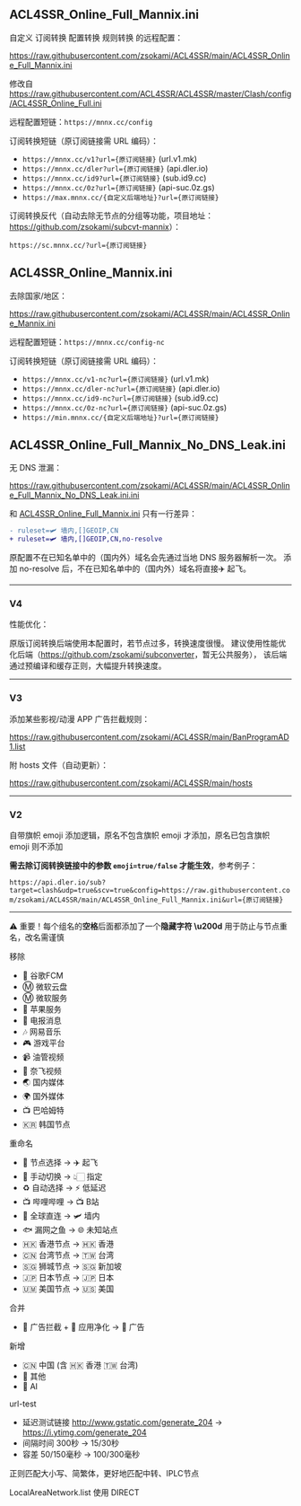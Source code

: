 ## ACL4SSR_Online_Full_Mannix.ini

自定义 订阅转换 配置转换 规则转换 的远程配置：

https://raw.githubusercontent.com/zsokami/ACL4SSR/main/ACL4SSR_Online_Full_Mannix.ini

修改自 https://raw.githubusercontent.com/ACL4SSR/ACL4SSR/master/Clash/config/ACL4SSR_Online_Full.ini

远程配置短链：`https://mnnx.cc/config`

订阅转换短链（原订阅链接需 URL 编码）：

- `https://mnnx.cc/v1?url={原订阅链接}` (url.v1.mk)
- `https://mnnx.cc/dler?url={原订阅链接}` (api.dler.io)
- `https://mnnx.cc/id9?url={原订阅链接}` (sub.id9.cc)
- `https://mnnx.cc/0z?url={原订阅链接}` (api-suc.0z.gs)
- `https://max.mnnx.cc/{自定义后端地址}?url={原订阅链接}`

订阅转换反代（自动去除无节点的分组等功能，项目地址：<https://github.com/zsokami/subcvt-mannix>）：

`https://sc.mnnx.cc/?url={原订阅链接}`

## ACL4SSR_Online_Mannix.ini

去除国家/地区：

https://raw.githubusercontent.com/zsokami/ACL4SSR/main/ACL4SSR_Online_Mannix.ini

远程配置短链：`https://mnnx.cc/config-nc`

订阅转换短链（原订阅链接需 URL 编码）：

- `https://mnnx.cc/v1-nc?url={原订阅链接}` (url.v1.mk)
- `https://mnnx.cc/dler-nc?url={原订阅链接}` (api.dler.io)
- `https://mnnx.cc/id9-nc?url={原订阅链接}` (sub.id9.cc)
- `https://mnnx.cc/0z-nc?url={原订阅链接}` (api-suc.0z.gs)
- `https://min.mnnx.cc/{自定义后端地址}?url={原订阅链接}`

## ACL4SSR_Online_Full_Mannix_No_DNS_Leak.ini

无 DNS 泄漏：

https://raw.githubusercontent.com/zsokami/ACL4SSR/main/ACL4SSR_Online_Full_Mannix_No_DNS_Leak.ini.ini

和 [ACL4SSR_Online_Full_Mannix.ini](https://raw.githubusercontent.com/zsokami/ACL4SSR/main/ACL4SSR_Online_Full_Mannix.ini) 只有一行差异：

```diff
- ruleset=🛩️ ‍墙内,[]GEOIP,CN
+ ruleset=🛩️ ‍墙内,[]GEOIP,CN,no-resolve
```

原配置不在已知名单中的（国内外）域名会先通过当地 DNS 服务器解析一次。
添加 no-resolve 后，不在已知名单中的（国内外）域名将直接✈️ 起飞。

---

### V4

性能优化：

原版订阅转换后端使用本配置时，若节点过多，转换速度很慢。
建议使用性能优化后端（<https://github.com/zsokami/subconverter>，暂无公共服务），
该后端通过预编译和缓存正则，大幅提升转换速度。

---

### V3

添加某些影视/动漫 APP 广告拦截规则：

https://raw.githubusercontent.com/zsokami/ACL4SSR/main/BanProgramAD1.list

附 hosts 文件（自动更新）：

https://raw.githubusercontent.com/zsokami/ACL4SSR/main/hosts

---

### V2

自带旗帜 emoji 添加逻辑，原名不包含旗帜 emoji 才添加，原名已包含旗帜 emoji 则不添加

**需去除订阅转换链接中的参数 `emoji=true/false` 才能生效**，参考例子：

`https://api.dler.io/sub?target=clash&udp=true&scv=true&config=https://raw.githubusercontent.com/zsokami/ACL4SSR/main/ACL4SSR_Online_Full_Mannix.ini&url={原订阅链接}`

---

⚠ 重要！每个组名的**空格**后面都添加了一个**隐藏字符 \u200d** 用于防止与节点重名，改名需谨慎

移除
- 📢 谷歌FCM
- Ⓜ️ 微软云盘
- Ⓜ️ 微软服务
- 🍎 苹果服务
- 📲 电报消息
- 🎶 网易音乐
- 🎮 游戏平台
- 📹 油管视频
- 🎥 奈飞视频
- 🌏 国内媒体
- 🌍 国外媒体
- 📺 巴哈姆特
- 🇰🇷 韩国节点

重命名
- 🚀 节点选择 -> ✈️ 起飞
- 🚀 手动切换 -> 👆🏻 指定
- ♻️ 自动选择 -> ⚡ 低延迟
- 📺 哔哩哔哩 -> 📺 B站
- 🎯 全球直连 -> 🛩️ 墙内
- 🐟 漏网之鱼 -> 🌐 未知站点
- 🇭🇰 香港节点 -> 🇭🇰 香港
- 🇨🇳 台湾节点 -> 🇹🇼 台湾
- 🇸🇬 狮城节点 -> 🇸🇬 新加坡
- 🇯🇵 日本节点 -> 🇯🇵 日本
- 🇺🇲 美国节点 -> 🇺🇸 美国

合并
- 🛑 广告拦截 + 🍃 应用净化 -> 💩 广告

新增
- 🇨🇳 中国 (含 🇭🇰 香港 🇹🇼 台湾)
- 🎏 其他
- 🤖 ‍AI

url-test
- 延迟测试链接 http://www.gstatic.com/generate_204 -> https://i.ytimg.com/generate_204
- 间隔时间 300秒 -> 15/30秒
- 容差 50/150毫秒 -> 100/300毫秒

正则匹配大小写、简繁体，更好地匹配中转、IPLC节点

LocalAreaNetwork.list 使用 DIRECT
